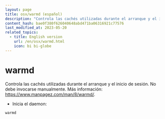 ```yaml
---
layout: page
title: osx/warmd (español)
description: "Controla las cachés utilizadas durante el arranque y el inicio de sesión."
content_hash: bae0f380f626040648abd471ba06316921c77576
last_modified_at: 2023-05-20
related_topics:
  - title: English version
    url: /en/osx/warmd.html
    icon: bi bi-globe
---
```

# warmd

Controla las cachés utilizadas durante el arranque y el inicio de sesión.
No debe invocarse manualmente.
Más información: <https://www.manpagez.com/man/8/warmd/>.

- Inicia el daemon:

`warmd`

